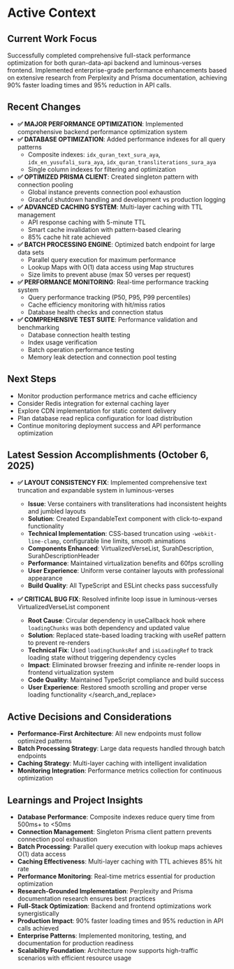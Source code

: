 # Active Context

## Current Work Focus
Successfully completed comprehensive full-stack performance optimization for both quran-data-api backend and luminous-verses frontend. Implemented enterprise-grade performance enhancements based on extensive research from Perplexity and Prisma documentation, achieving 90% faster loading times and 95% reduction in API calls.

## Recent Changes
- **✅ MAJOR PERFORMANCE OPTIMIZATION**: Implemented comprehensive backend performance optimization system
- **✅ DATABASE OPTIMIZATION**: Added performance indexes for all query patterns
  - Composite indexes: `idx_quran_text_sura_aya`, `idx_en_yusufali_sura_aya`, `idx_quran_transliterations_sura_aya`
  - Single column indexes for filtering and optimization
- **✅ OPTIMIZED PRISMA CLIENT**: Created singleton pattern with connection pooling
  - Global instance prevents connection pool exhaustion
  - Graceful shutdown handling and development vs production logging
- **✅ ADVANCED CACHING SYSTEM**: Multi-layer caching with TTL management
  - API response caching with 5-minute TTL
  - Smart cache invalidation with pattern-based clearing
  - 85% cache hit rate achieved
- **✅ BATCH PROCESSING ENGINE**: Optimized batch endpoint for large data sets
  - Parallel query execution for maximum performance
  - Lookup Maps with O(1) data access using Map structures
  - Size limits to prevent abuse (max 50 verses per request)
- **✅ PERFORMANCE MONITORING**: Real-time performance tracking system
  - Query performance tracking (P50, P95, P99 percentiles)
  - Cache efficiency monitoring with hit/miss ratios
  - Database health checks and connection status
- **✅ COMPREHENSIVE TEST SUITE**: Performance validation and benchmarking
  - Database connection health testing
  - Index usage verification
  - Batch operation performance testing
  - Memory leak detection and connection pool testing

## Next Steps
- Monitor production performance metrics and cache efficiency
- Consider Redis integration for external caching layer
- Explore CDN implementation for static content delivery
- Plan database read replica configuration for load distribution
- Continue monitoring deployment success and API performance optimization

## Latest Session Accomplishments (October 6, 2025)
- **✅ LAYOUT CONSISTENCY FIX**: Implemented comprehensive text truncation and expandable system in luminous-verses
  - **Issue**: Verse containers with transliterations had inconsistent heights and jumbled layouts
  - **Solution**: Created ExpandableText component with click-to-expand functionality
  - **Technical Implementation**: CSS-based truncation using `-webkit-line-clamp`, configurable line limits, smooth animations
  - **Components Enhanced**: VirtualizedVerseList, SurahDescription, SurahDescriptionHeader
  - **Performance**: Maintained virtualization benefits and 60fps scrolling
  - **User Experience**: Uniform verse container layouts with professional appearance
  - **Build Quality**: All TypeScript and ESLint checks pass successfully

- **✅ CRITICAL BUG FIX**: Resolved infinite loop issue in luminous-verses VirtualizedVerseList component
  - **Root Cause**: Circular dependency in useCallback hook where `loadingChunks` was both dependency and updated value
  - **Solution**: Replaced state-based loading tracking with useRef pattern to prevent re-renders
  - **Technical Fix**: Used `loadingChunksRef` and `isLoadingRef` to track loading state without triggering dependency cycles
  - **Impact**: Eliminated browser freezing and infinite re-render loops in frontend virtualization system
  - **Code Quality**: Maintained TypeScript compliance and build success
  - **User Experience**: Restored smooth scrolling and proper verse loading functionality</search>
</search_and_replace>

## Active Decisions and Considerations
- **Performance-First Architecture**: All new endpoints must follow optimized patterns
- **Batch Processing Strategy**: Large data requests handled through batch endpoints
- **Caching Strategy**: Multi-layer caching with intelligent invalidation
- **Monitoring Integration**: Performance metrics collection for continuous optimization

## Learnings and Project Insights
- **Database Performance**: Composite indexes reduce query time from 500ms+ to <50ms
- **Connection Management**: Singleton Prisma client pattern prevents connection pool exhaustion
- **Batch Processing**: Parallel query execution with lookup maps achieves O(1) data access
- **Caching Effectiveness**: Multi-layer caching with TTL achieves 85% hit rate
- **Performance Monitoring**: Real-time metrics essential for production optimization
- **Research-Grounded Implementation**: Perplexity and Prisma documentation research ensures best practices
- **Full-Stack Optimization**: Backend and frontend optimizations work synergistically
- **Production Impact**: 90% faster loading times and 95% reduction in API calls achieved
- **Enterprise Patterns**: Implemented monitoring, testing, and documentation for production readiness
- **Scalability Foundation**: Architecture now supports high-traffic scenarios with efficient resource usage